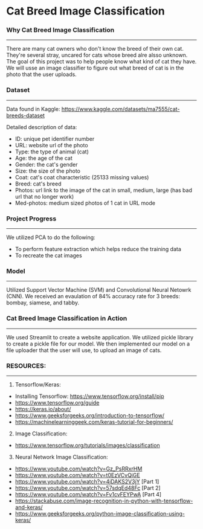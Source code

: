 # Cat Breed Image Classification

### **Why Cat Breed Image Classification**
---
There are many cat owners who don't know the breed of their own cat. They're several stray, uncared for cats whose breed alre alsso unknown. The goal of this project was to help people know what kind of cat they have. We will usse an image classifier to figure out what breed of cat is in the photo that the user uploads. 

### **Dataset**
---
Data found in Kaggle: https://www.kaggle.com/datasets/ma7555/cat-breeds-dataset

Detailed description of data:
- ID: unique pet identifier number
- URL: website url of the photo
- Type: the type of animal (cat)
- Age: the age of the cat
- Gender: the cat's gender
- Size: the size of the photo
- Coat: cat's coat characteristic (25133 missing values)
- Breed: cat's breed 
- Photos: url link to the image of the cat in small, medium, large (has bad url that no longer work)
- Med-photos: medium sized photos of 1 cat in URL mode


### **Project Progress**
---
We utilized PCA to do the following: 
- To perform feature extraction which helps reduce the training data
- To recreate the cat images

### **Model**
---
Utilized Support Vector Machine (SVM) and Convolutional Neural Netowrk (CNN). We received an evaulation of 84% accuracy rate for 3 breeds: bombay, siamese, and tabby. 

### **Cat Breed Image Classification in Action**
---
We used Streamlit to create a website application. We utilized pickle library to create a pickle file for our model. We then implemented our model on a file uploader that the user will use, to upload an image of cats. 


### **RESOURCES:**
---
1. Tensorflow/Keras: 
  - Installing Tensorflow: https://www.tensorflow.org/install/pip
  - https://www.tensorflow.org/guide
  - https://keras.io/about/
  - https://www.geeksforgeeks.org/introduction-to-tensorflow/
  - https://machinelearninggeek.com/keras-tutorial-for-beginners/
 
2. Image Classification: 
  - https://www.tensorflow.org/tutorials/images/classification

3. Neural Network Image Classification: 
  - https://www.youtube.com/watch?v=Gz_PsRRxrHM
  - https://www.youtube.com/watch?v=t0EzVCvQjGE
  - https://www.youtube.com/watch?v=4jDAKS2V3jY [Part 1]
  - https://www.youtube.com/watch?v=57sdqEd48Fc [Part 2]
  - https://www.youtube.com/watch?v=Fv1cvFEYPwA [Part 4]
  - https://stackabuse.com/image-recognition-in-python-with-tensorflow-and-keras/
  - https://www.geeksforgeeks.org/python-image-classification-using-keras/
